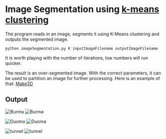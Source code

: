 # Image Segmentation using [k-means clustering](https://en.wikipedia.org/wiki/K-means_clustering)

The program reads in an image, segments it using K-Means clustering and outputs the segmented image.

```python imageSegmentation.py K inputImageFilename outputImageFilename```

It is worth playing with the number of iterations, low numbers will run quicker.

The result is an over-segmented image. With the correct parameters, it can be used to partition an image for further processing. Here is an example of that: [Make3D](http://make3d.cs.cornell.edu/index.html)

## Output
![Burma](output/burma.jpg)
![Burma](output/burma-segmented.jpg)

![Duomo](output/duomo.jpg)
![Duoma](output/duomo-segmented.jpg)

![tunnel](output/tunnel.png)
![tunnel](output/tunnel-segmented.png)
